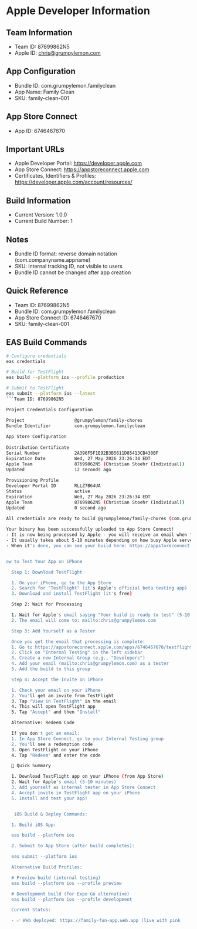 # Apple Developer Information

## Team Information
- Team ID: 87699862N5
- Apple ID: chris@grumpylemon.com

## App Configuration
- Bundle ID: com.grumpylemon.familyclean
- App Name: Family Clean
- SKU: family-clean-001

## App Store Connect
- App ID: 6746467670

## Important URLs
- Apple Developer Portal: https://developer.apple.com
- App Store Connect: https://appstoreconnect.apple.com
- Certificates, Identifiers & Profiles: https://developer.apple.com/account/resources/

## Build Information
- Current Version: 1.0.0
- Current Build Number: 1

## Notes
- Bundle ID format: reverse domain notation (com.companyname.appname)
- SKU: internal tracking ID, not visible to users
- Bundle ID cannot be changed after app creation

## Quick Reference
- Team ID: 87699862N5
- Bundle ID: com.grumpylemon.familyclean
- App Store Connect ID: 6746467670
- SKU: family-clean-001

## EAS Build Commands
```bash
# Configure credentials
eas credentials

# Build for TestFlight
eas build --platform ios --profile production

# Submit to TestFlight
eas submit --platform ios --latest
```Team ID: 87699862N5

Project Credentials Configuration

Project                   @grumpylemon/family-chores
Bundle Identifier         com.grumpylemon.familyclean
                          
App Store Configuration   
                          
Distribution Certificate  
Serial Number             2A396F5F1E92B3B5611D85413CB430BF
Expiration Date           Wed, 27 May 2026 23:26:34 EDT
Apple Team                87699862N5 (Christian Stoehr (Individual))
Updated                   12 seconds ago
                          
Provisioning Profile      
Developer Portal ID       RLLZ7B64UA
Status                    active
Expiration                Wed, 27 May 2026 23:26:34 EDT
Apple Team                87699862N5 (Christian Stoehr (Individual))
Updated                   0 second ago
                          
All credentials are ready to build @grumpylemon/family-chores (com.grumpylemon.familyclean)

Your binary has been successfully uploaded to App Store Connect!
- It is now being processed by Apple - you will receive an email when the processing finishes.
- It usually takes about 5-10 minutes depending on how busy Apple servers are.
- When it's done, you can see your build here: https://appstoreconnect.apple.com/apps/6746467670/testflight/ios


ow to Test Your App on iPhone

  Step 1: Download TestFlight

  1. On your iPhone, go to the App Store
  2. Search for "TestFlight" (it's Apple's official beta testing app)
  3. Download and install TestFlight (it's free)

  Step 2: Wait for Processing

  1. Wait for Apple's email saying "Your build is ready to test" (5-10 minutes)
  2. The email will come to: mailto:chris@grumpylemon.com

  Step 3: Add Yourself as a Tester

  Once you get the email that processing is complete:
  1. Go to https://appstoreconnect.apple.com/apps/6746467670/testflight/ios on your computer
  2. Click on "Internal Testing" in the left sidebar
  3. Create a new Internal Group (e.g., "Developers")
  4. Add your email (mailto:chris@grumpylemon.com) as a tester
  5. Add the build to this group

  Step 4: Accept the Invite on iPhone

  1. Check your email on your iPhone
  2. You'll get an invite from TestFlight
  3. Tap "View in TestFlight" in the email
  4. This will open TestFlight app
  5. Tap "Accept" and then "Install"

  Alternative: Redeem Code

  If you don't get an email:
  1. In App Store Connect, go to your Internal Testing group
  2. You'll see a redemption code
  3. Open TestFlight on your iPhone
  4. Tap "Redeem" and enter the code

  🎯 Quick Summary

  1. Download TestFlight app on your iPhone (from App Store)
  2. Wait for Apple's email (5-10 minutes)
  3. Add yourself as internal tester in App Store Connect
  4. Accept invite in TestFlight app on your iPhone
  5. Install and test your app!


   iOS Build & Deploy Commands:

  1. Build iOS App:

  eas build --platform ios

  2. Submit to App Store (after build completes):

  eas submit --platform ios

  Alternative Build Profiles:

  # Preview build (internal testing)
  eas build --platform ios --profile preview

  # Development build (for Expo Go alternative)
  eas build --platform ios --profile development

  Current Status:

  - ✅ Web deployed: https://family-fun-app.web.app (live with pink